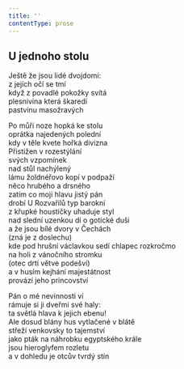 ```yaml
---
title: ''
contentType: prose
---
```


## U jednoho stolu

Ještě že jsou lidé dvojdomí:  
z jejích očí se tmí  
když z povadlé pokožky svítá  
plesnivina která škaredí  
pastvinu masožravých

Po můří noze hopká ke stolu  
oprátka najedených polední  
kdy v těle kvete hořká divizna  
Přistižen v rozestýlání  
svých vzpomínek  
nad stůl nachýlený  
lámu žoldnéřovo kopí v podpaží  
něco hrubého a drsného  
zatím co moji hlavu jistý pán  
drobí U Rozvařilů typ barokní  
z křupké houstičky uhaduje styl  
nad slední uzenkou dí o gotické duši  
a že jsou bílé dvory v Čechách  
(zná je z doslechu)  
kde pod hrušní václavkou sedí chlapec rozkročmo  
na holi z vánočního stromku  
(otec drtí větve podešví)  
a v husím kejhání majestátnost  
provází jeho princovství

Pán o mé nevinnosti ví  
rámuje si ji dveřmi své haly:  
ta světlá hlava k jejich ebenu!  
Ale dosud blány hus vytlačené v blátě  
střeží venkovsky to tajemství  
jako pták na náhrobku egyptského krále  
jsou hieroglyfem rozletu  
a v dohledu je otcův tvrdý stín

